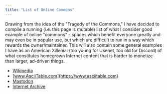 ```yaml
---
title: "List of Online Commons"
---
```


Drawing from the idea of the "Tragedy of the Commons," I have decided to compile a running (i.e. this page is mutable) list of what I consider good example of online "commons" - spaces which benefit everyone greatly and may even be in popular use, but which are difficult to run in a way which rewards the owner/maintainer. This will also contain some general examples I have as an American Xillenial (too young for Usenet, too old for Discord) of what constitutes homegrown Internet content that is harder to monetize than larger, ad-driven things.

- [Wikipedia](https://wikipedia.org)
- [www.AsciiTable.com](https://www.asciitable.com)
- [Mastodon](https://joinmastodon.org)
- [Internet Archive](https://archive.org)
